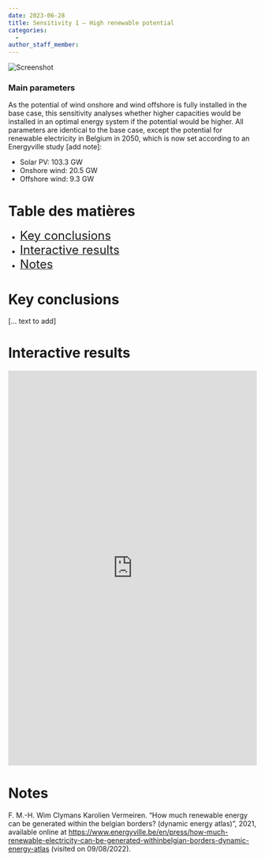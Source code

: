 ```yaml
---
date: 2023-06-28
title: Sensitivity 1 – High renewable potential
categories:
  - 
author_staff_member: 
---
```

<div class="image">
    <img src="{{ site.baseurl }}/images/base1.png" alt="Screenshot"/>
</div>

### Main parameters
As the potential of wind onshore and wind offshore is fully installed in the base case, this sensitivity analyses whether higher capacities would be installed in an optimal energy system if the potential would be higher.
All parameters are identical to the base case, except the potential for renewable electricity in Belgium in 2050, which is now set according to an Energyville study [add note]:
 - Solar PV:  103.3 GW
 - Onshore wind: 20.5 GW
 - Offshore wind: 9.3 GW
 
# Table des matières
- [<font size="5">Key conclusions</font>](#key-conclusions) 
- [<font size="5">Interactive results</font>](#interactive-results) 
- [<font size="5">Notes</font>](#notes) 


# Key conclusions
[… text to add]

# Interactive results

<iframe title="test" width="100%" height="800px%" src="https://app.powerbi.com/view?r=eyJrIjoiNTFmYTkzZDgtNTg4Ny00NWJjLWEzZDQtNmEwODZiMjE0ODhmIiwidCI6IjYyZTEzYjg0LTE5NjAtNDU2Mi04YzdmLTcyNDcyOTUxZGE4ZiIsImMiOjl9&pageName=ReportSection412dbc12e2bf19fc8531" frameborder="0" allowFullScreen="true"></iframe>

# Notes

F. M.-H. Wim Clymans Karolien Vermeiren. “How much renewable energy can be generated within the belgian borders? (dynamic energy atlas)”, 2021, available online at https://www.energyville.be/en/press/how-much-renewable-electricity-can-be-generated-withinbelgian-borders-dynamic-energy-atlas (visited on 09/08/2022).